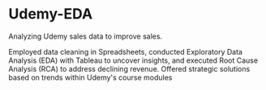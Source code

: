 # Udemy-EDA
Analyzing Udemy sales data to improve sales.

Employed data cleaning in Spreadsheets, conducted Exploratory Data Analysis (EDA) with Tableau to 
uncover insights, and executed Root Cause Analysis (RCA) to address declining revenue. Offered strategic 
solutions based on trends within Udemy's course modules
